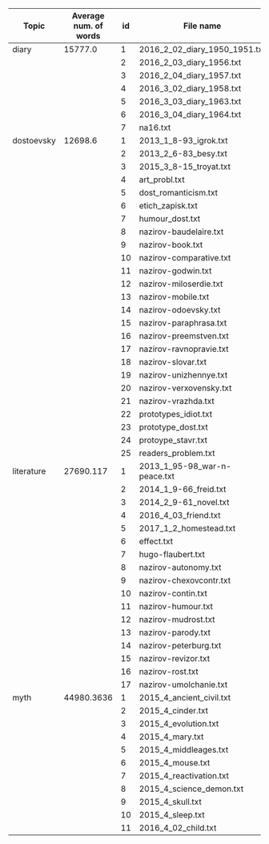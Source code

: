 |Topic|Average num. of words|id|File name|Numb. of words|
|---|---|---|---|---|
|diary|15777.0|1|2016_2_02_diary_1950_1951.txt|**16868**|
|||2|2016_2_03_diary_1956.txt|**6964**|
|||3|2016_2_04_diary_1957.txt|**42640**|
|||4|2016_3_02_diary_1958.txt|**8482**|
|||5|2016_3_03_diary_1963.txt|**11100**|
|||6|2016_3_04_diary_1964.txt|**20650**|
|||7|na16.txt|3735|
|dostoevsky|12698.6|1|2013_1_8-93_igrok.txt|**29780**|
|||2|2013_2_6-83_besy.txt|**27426**|
|||3|2015_3_8-15_troyat.txt|2924|
|||4|art_probl.txt|**10956**|
|||5|dost_romanticism.txt|3661|
|||6|etich_zapisk.txt|3756|
|||7|humour_dost.txt|3477|
|||8|nazirov-baudelaire.txt|4710|
|||9|nazirov-book.txt|**45663**|
|||10|nazirov-comparative.txt|3281|
|||11|nazirov-godwin.txt|3122|
|||12|nazirov-miloserdie.txt|3032|
|||13|nazirov-mobile.txt|2942|
|||14|nazirov-odoevsky.txt|1897|
|||15|nazirov-paraphrasa.txt|2599|
|||16|nazirov-preemstven.txt|3369|
|||17|nazirov-ravnopravie.txt|**5674**|
|||18|nazirov-slovar.txt|**5310**|
|||19|nazirov-unizhennye.txt|**5832**|
|||20|nazirov-verxovensky.txt|**5272**|
|||21|nazirov-vrazhda.txt|**7277**|
|||22|prototypes_idiot.txt|**5841**|
|||23|prototype_dost.txt|**6399**|
|||24|protoype_stavr.txt|3705|
|||25|readers_problem.txt|**9121**|
|literature|27690.117|1|2013_1_95-98_war-n-peace.txt|992|
|||2|2014_1_9-66_freid.txt|**21278**|
|||3|2014_2_9-61_novel.txt|**19689**|
|||4|2016_4_03_friend.txt|3066|
|||5|2017_1_2_homestead.txt|**37643**|
|||6|effect.txt|**35023**|
|||7|hugo-flaubert.txt|2737|
|||8|nazirov-autonomy.txt|2471|
|||9|nazirov-chexovcontr.txt|**5566**|
|||10|nazirov-contin.txt|1234|
|||11|nazirov-humour.txt|1700|
|||12|nazirov-mudrost.txt|4964|
|||13|nazirov-parody.txt|3310|
|||14|nazirov-peterburg.txt|4493|
|||15|nazirov-revizor.txt|3905|
|||16|nazirov-rost.txt|880|
|||17|nazirov-umolchanie.txt|4316|
|myth|44980.3636|1|2015_4_ancient_civil.txt|950|
|||2|2015_4_cinder.txt|4077|
|||3|2015_4_evolution.txt|1514|
|||4|2015_4_mary.txt|4365|
|||5|2015_4_middleages.txt|2828|
|||6|2015_4_mouse.txt|1580|
|||7|2015_4_reactivation.txt|466|
|||8|2015_4_science_demon.txt|270|
|||9|2015_4_skull.txt|352|
|||10|2015_4_sleep.txt|575|
|||11|2016_4_02_child.txt|**7075**|